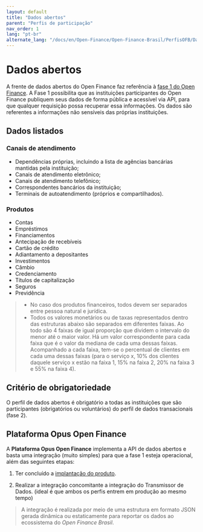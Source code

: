 ```yaml
---
layout: default
title: "Dados abertos"
parent: "Perfis de participação"
nav_order: 1
lang: "pt-br"
alternate_lang: "/docs/en/Open-Finance/Open-Finance-Brasil/PerfisOFB/Dados-abertos/"
---
```


# Dados abertos

A frente de dados abertos do Open Finance faz referência à [fase 1 do Open Finance](../Ecossistema/OFB-Ecossistema.html). A Fase 1 possibilita que as instituições participantes do Open Finance publiquem seus dados de forma pública e acessível via API, para que qualquer requisição possa recuperar essa informações. Os dados são referentes a informações não sensíveis das próprias instituições.

## Dados listados

### Canais de atendimento

- Dependências próprias, incluindo a lista de agências bancárias mantidas pela instituição;
- Canais de atendimento eletrônico;
- Canais de atendimento telefônico;
- Correspondentes bancários da instituição;
- Terminais de autoatendimento (próprios e compartilhados).

### Produtos

- Contas
- Empréstimos
- Financiamentos
- Antecipação de recebíveis
- Cartão de crédito
- Adiantamento a depositantes
- Investimentos
- Câmbio
- Credenciamento
- Títulos de capitalização
- Seguros
- Previdência

> - No caso dos produtos financeiros, todos devem ser separados entre pessoa natural e jurídica.  
> - Todos os valores monetários ou de taxas representados dentro das estruturas abaixo são separados em diferentes faixas. Ao todo são 4 faixas de igual proporção que dividem o intervalo do menor até o maior valor. Há um valor correspondente para cada faixa que é o valor da mediana de cada uma dessas faixas. Acompanhado a cada faixa, tem-se o percentual de clientes em cada uma dessas faixas (para o serviço x, 10% dos clientes daquele serviço x estão na faixa 1, 15% na faixa 2, 20% na faixa 3 e 55% na faixa 4).

## Critério de obrigatoriedade

O perfil de dados abertos é obrigatório a todas as instituições que são participantes (obrigatórios ou voluntários) do perfil de dados transacionais (fase 2).

## Plataforma Opus Open Finance

A **Plataforma Opus Open Finance** implementa a API de dados abertos e basta uma integração (muito simples) para que a fase 1 esteja operacional, além das seguintes etapas:

1. Ter concluído a [implantação do produto][Implantação].

2. Realizar a integração concomitante a integração do Transmissor de Dados. (ideal é que ambos os perfis entrem em produção ao mesmo tempo)

> A integração é realizada por meio de uma estrutura em formato JSON gerada dinâmica ou estaticamente para reportar os dados ao ecossistema do *Open Finance Brasil*.

[Implantação]: ../../Plataforma-OpusOpenFinance/Implantação/OOF-Implantação.html
